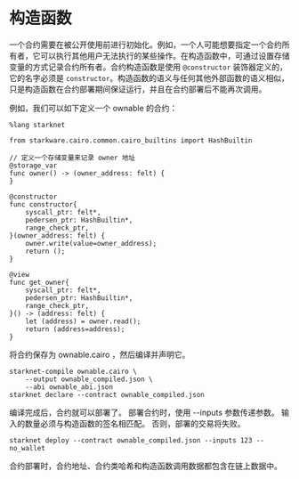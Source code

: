# 构造函数

一个合约需要在被公开使用前进行初始化。例如，一个人可能想要指定一个合约所有者，它可以执行其他用户无法执行的某些操作。在构造函数中，可通过设置存储变量的方式记录合约所有者。合约构造函数是使用 ```@constructor``` 装饰器定义的，它的名字必须是 ```constructor```。构造函数的语义与任何其他外部函数的语义相似，只是构造函数在合约部署期间保证运行，并且在合约部署后不能再次调用。

例如，我们可以如下定义一个 ownable 的合约：

```
%lang starknet

from starkware.cairo.common.cairo_builtins import HashBuiltin

// 定义一个存储变量来记录 owner 地址
@storage_var
func owner() -> (owner_address: felt) {
}

@constructor
func constructor{
    syscall_ptr: felt*,
    pedersen_ptr: HashBuiltin*,
    range_check_ptr,
}(owner_address: felt) {
    owner.write(value=owner_address);
    return ();
}

@view
func get_owner{
    syscall_ptr: felt*,
    pedersen_ptr: HashBuiltin*,
    range_check_ptr,
}() -> (address: felt) {
    let (address) = owner.read();
    return (address=address);
}
```

将合约保存为 ownable.cairo ，然后编译并声明它。

```
starknet-compile ownable.cairo \
    --output ownable_compiled.json \
    --abi ownable_abi.json
starknet declare --contract ownable_compiled.json
```

编译完成后，合约就可以部署了。 部署合约时，使用 --inputs 参数传递参数。 输入的数量必须与构造函数的签名相匹配。 否则，部署的交易将失败。

```
starknet deploy --contract ownable_compiled.json --inputs 123 --no_wallet
```

合约部署时，合约地址、合约类哈希和构造函数调用数据都包含在链上数据中。